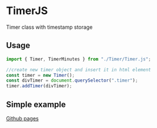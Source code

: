 # TimerJS

Timer class with timestamp storage

## Usage

```javascript
import { Timer, TimerMinutes } from "./Timer/Timer.js";

//create new timer object and insert it in html element
const timer = new Timer();
const divTimer = document.querySelector(".timer");
timer.addTimer(divTimer);
```

## Simple example

[Github pages](https://ilona8895.github.io/timerJS/)
